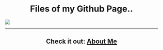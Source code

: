 <h1 align="center">Files of my Github Page..</h1>
  
 ![](media2.giphy.com/media/cfUMNY4RfGhEc/giphy.gif)
  
<hr>
<h2 align="center">Check it out: <a href="https://imnethmina.github.io/about/">About Me</a></h2>
